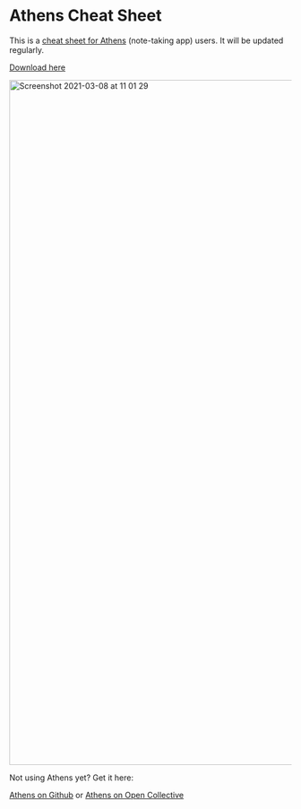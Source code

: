# Athens Cheat Sheet
 
 This is a [cheat sheet for Athens](https://github.com/ddauber/athens-cheat-sheet/raw/main/athens_cheatsheet_20210308.pdf) (note-taking app) users. It will be updated regularly.
 
 [Download here](https://github.com/ddauber/athens-cheat-sheet/raw/main/athens_cheatsheet_20210308.pdf)
 
[<img width="1222" alt="Screenshot 2021-03-08 at 11 01 29" src="https://user-images.githubusercontent.com/62331069/110312916-a49ae480-7ffd-11eb-944e-37c5e89fe5bc.png">](https://github.com/ddauber/athens-cheat-sheet/raw/main/athens_cheatsheet_20210308.pdf)

Not using Athens yet? Get it here:

[Athens on Github](https://github.com/athensresearch)
or
[Athens on Open Collective](https://opencollective.com/athens/)
